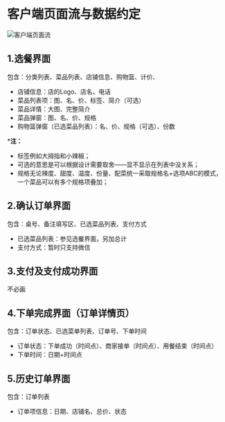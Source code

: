# 客户端页面流与数据约定

![客户端页面流](https://github.com/Baoleme/Dashboard/tree/master/image/客户端页面流.png)

## 1.选餐界面
包含：分类列表、菜品列表、店铺信息、购物篮、计价、

  - 店铺信息：店的Logo、店名、电话
  - 菜品列表项：图、名、价、标签、简介（可选）
  - 菜品详情：大图、完整简介
  - 菜品弹窗：图、名、价、规格
  - 购物篮弹窗（已选菜品列表）：名、价、规格（可选）、份数

***注：** 
  - 标签例如大拇指和小辣椒；
  - 可选的意思是可以根据设计需要取舍——显不显示在列表中没关系；
  - 规格无论辣度、甜度、温度、份量、配菜统一采取规格名+选项ABC的模式，一个菜品可以有多个规格项叠加；

## 2.确认订单界面
包含：桌号、备注填写区、已选菜品列表、支付方式

  - 已选菜品列表：参见选餐界面，另加总计
  - 支付方式：暂时只支持微信

## 3.支付及支付成功界面
不必画

## 4.下单完成界面（订单详情页）
包含：订单状态、已选菜单列表、订单号、下单时间

  - 订单状态：下单成功（时间点）、商家接单（时间点）、用餐结束（时间点）
  - 下单时间：日期+时间点

## 5.历史订单界面
包含：订单列表
  - 订单项信息：日期、店铺名、总价、状态